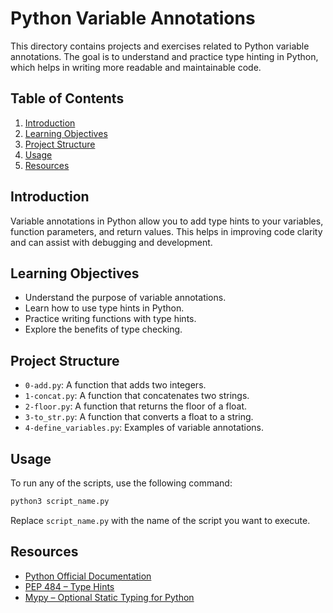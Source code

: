 # Python Variable Annotations

This directory contains projects and exercises related to Python variable annotations. The goal is to understand and practice type hinting in Python, which helps in writing more readable and maintainable code.

## Table of Contents

1. [Introduction](#introduction)
2. [Learning Objectives](#learning-objectives)
3. [Project Structure](#project-structure)
4. [Usage](#usage)
5. [Resources](#resources)

## Introduction

Variable annotations in Python allow you to add type hints to your variables, function parameters, and return values. This helps in improving code clarity and can assist with debugging and development.

## Learning Objectives

- Understand the purpose of variable annotations.
- Learn how to use type hints in Python.
- Practice writing functions with type hints.
- Explore the benefits of type checking.

## Project Structure

- `0-add.py`: A function that adds two integers.
- `1-concat.py`: A function that concatenates two strings.
- `2-floor.py`: A function that returns the floor of a float.
- `3-to_str.py`: A function that converts a float to a string.
- `4-define_variables.py`: Examples of variable annotations.

## Usage

To run any of the scripts, use the following command:

```bash
python3 script_name.py
```

Replace `script_name.py` with the name of the script you want to execute.

## Resources

- [Python Official Documentation](https://docs.python.org/3/library/typing.html)
- [PEP 484 – Type Hints](https://www.python.org/dev/peps/pep-0484/)
- [Mypy – Optional Static Typing for Python](http://mypy-lang.org/)
